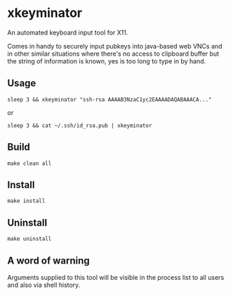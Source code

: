 # xkeyminator
An automated keyboard input tool for X11.

Comes in handy to securely input pubkeys into java-based web VNCs and in other
similar situations where there's no access to clipboard buffer but the string
of information is known, yes is too long to type in by hand.

## Usage
    sleep 3 && xkeyminator "ssh-rsa AAAAB3NzaC1yc2EAAAADAQABAAACA..."
or

    sleep 3 && cat ~/.ssh/id_rsa.pub | xkeyminator

## Build
    make clean all

## Install
    make install

## Uninstall
    make uninstall

## A word of warning
Arguments supplied to this tool will be visible in the process list to all users and also via shell history.
